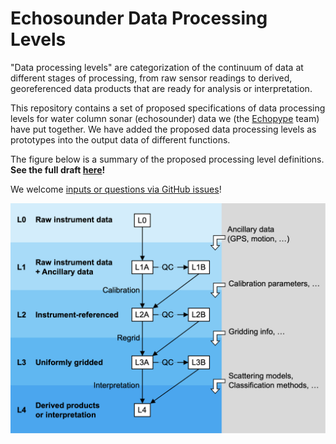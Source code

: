 # Echosounder Data Processing Levels

"Data processing levels" are categorization of the continuum of data at different stages of processing, from raw sensor readings to derived, georeferenced data products that are ready for analysis or interpretation.

This repository contains a set of proposed specifications of data processing levels for water column sonar (echosounder) data we (the [Echopype](https://echopype.readthedocs.io) team) have put together. We have added the proposed data processing levels as prototypes into the output data of different functions.

The figure below is a summary of the proposed processing level definitions. **See the full draft [here](http://echolevels.readthedocs.io/)!**

We welcome [inputs or questions via GitHub issues](https://github.com/OSOceanAcoustics/echolevels/issues/new)!

<img src="docs/source/images/echolevels.png" alt="proposed_levels" width="700">